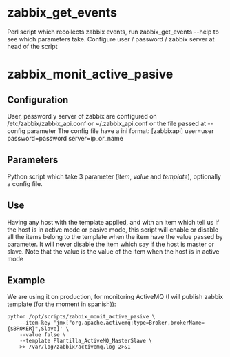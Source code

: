 
# zabbix_get_events
Perl script which recollects zabbix events, run zabbix_get_events --help to see which parameters take. Configure user / password / zabbix server at head of the script

# zabbix_monit_active_pasive
## Configuration
User, password y server of zabbix are configured on /etc/zabbix/zabbix_api.conf or ~/.zabbix_api.conf or the file passed at --config parameter
The config file have a ini format:
[zabbixapi]
user=user
password=password
server=ip_or_name
## Parameters
Python script which take 3 parameter (*item*, *value* and *template*), optionally a config file.


## Use
Having any host with the template applied, and with an item which tell us if the host is in active mode or pasive mode, this script will enable or disable all the items belong to the template when the item have the value passed by parameter. It will never disable the item which say if the host is master or slave.
Note that the value is the value of the item when the host is in active mode

## Example
We are using it on production, for monitoring ActiveMQ (I will publish zabbix template (for the moment in spanish)):
```
python /opt/scripts/zabbix_monit_active_pasive \
	--item-key 'jmx["org.apache.activemq:type=Broker,brokerName={$BROKER}",Slave]' \
	--value false \
	--template Plantilla_ActiveMQ_MasterSlave \
	>> /var/log/zabbix/activemq.log 2>&1 
```
